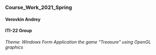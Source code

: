 ### Course_Work_2021_Spring

#### Verovkin Andrey
#### ITI-22 Group
###### Theme: Windows Form Application the game "Treasure" using OpenGL graphics